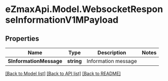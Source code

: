 
# eZmaxApi.Model.WebsocketResponseInformationV1MPayload

## Properties

Name | Type | Description | Notes
------------ | ------------- | ------------- | -------------
**SInformationMessage** | **string** | Information message | 

[[Back to Model list]](../README.md#documentation-for-models)
[[Back to API list]](../README.md#documentation-for-api-endpoints)
[[Back to README]](../README.md)

